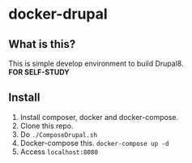 # docker-drupal

## What is this?

This is simple develop environment to build Drupal8.  
**FOR SELF-STUDY**

## Install

1. Install composer, docker and docker-compose.
1. Clone this repo.
1. Do `./ComposeDrupal.sh`
1. Docker-compose this. `docker-compose up -d`
1. Access `localhost:8080`